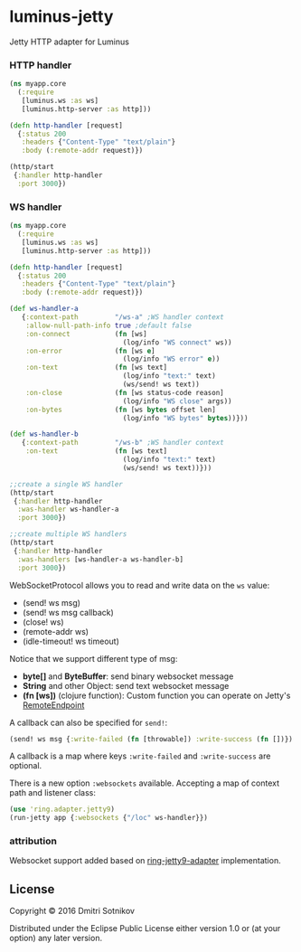 # luminus-jetty

Jetty HTTP adapter for Luminus

### HTTP handler

```clojure
(ns myapp.core
  (:require
   [luminus.ws :as ws]
   [luminus.http-server :as http]))

(defn http-handler [request]
  {:status 200
   :headers {"Content-Type" "text/plain"}
   :body (:remote-addr request)})

(http/start
 {:handler http-handler
  :port 3000})
```

### WS handler

```clojure
(ns myapp.core
  (:require
   [luminus.ws :as ws]
   [luminus.http-server :as http]))

(defn http-handler [request]
  {:status 200
   :headers {"Content-Type" "text/plain"}
   :body (:remote-addr request)})

(def ws-handler-a
   {:context-path         "/ws-a" ;WS handler context
    :allow-null-path-info true ;default false
    :on-connect           (fn [ws]
                            (log/info "WS connect" ws))
    :on-error             (fn [ws e]
                            (log/info "WS error" e))
    :on-text              (fn [ws text]
                            (log/info "text:" text)
                            (ws/send! ws text))
    :on-close             (fn [ws status-code reason]
                            (log/info "WS close" args))
    :on-bytes             (fn [ws bytes offset len]
                            (log/info "WS bytes" bytes))}))

(def ws-handler-b
   {:context-path         "/ws-b" ;WS handler context    
    :on-text              (fn [ws text]
                            (log/info "text:" text)
                            (ws/send! ws text))}))

;;create a single WS handler
(http/start
 {:handler http-handler
  :was-handler ws-handler-a
  :port 3000})

;;create multiple WS handlers
(http/start
 {:handler http-handler
  :was-handlers [ws-handler-a ws-handler-b]
  :port 3000})
```

WebSocketProtocol allows you to read and write data on the `ws` value:

* (send! ws msg)
* (send! ws msg callback)
* (close! ws)
* (remote-addr ws)
* (idle-timeout! ws timeout)

Notice that we support different type of msg:

* **byte[]** and **ByteBuffer**: send binary websocket message
* **String** and other Object: send text websocket message
* **(fn [ws])** (clojure function): Custom function you can operate on
  Jetty's [RemoteEndpoint](http://download.eclipse.org/jetty/stable-9/apidocs/org/eclipse/jetty/websocket/api/RemoteEndpoint.html)

A callback can also be specified for `send!`:

```clojure
(send! ws msg {:write-failed (fn [throwable]) :write-success (fn [])})
```

 A callback is a map where keys `:write-failed` and `:write-success` are optional.

There is a new option `:websockets` available. Accepting a map of context path and listener class:
```clojure
(use 'ring.adapter.jetty9)
(run-jetty app {:websockets {"/loc" ws-handler}})
```

### attribution

Websocket support added based on [ring-jetty9-adapter](https://github.com/sunng87/ring-jetty9-adapter) implementation.

## License

Copyright © 2016 Dmitri Sotnikov

Distributed under the Eclipse Public License either version 1.0 or (at your option) any later version.
